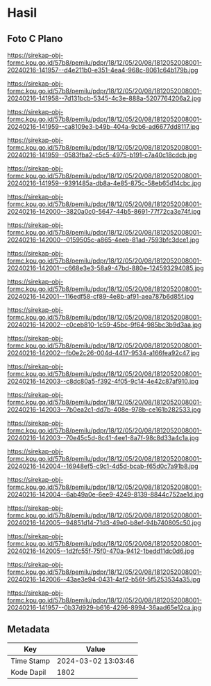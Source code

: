 # Hasil

## Foto C Plano

https://sirekap-obj-formc.kpu.go.id/57b8/pemilu/pdpr/18/12/05/20/08/1812052008001-20240216-141957--d4e211b0-e351-4ea4-968c-8061c64b179b.jpg

https://sirekap-obj-formc.kpu.go.id/57b8/pemilu/pdpr/18/12/05/20/08/1812052008001-20240216-141958--7d131bcb-5345-4c3e-888a-5207764206a2.jpg

https://sirekap-obj-formc.kpu.go.id/57b8/pemilu/pdpr/18/12/05/20/08/1812052008001-20240216-141959--ca8109e3-b49b-404a-9cb6-ad6677dd8117.jpg

https://sirekap-obj-formc.kpu.go.id/57b8/pemilu/pdpr/18/12/05/20/08/1812052008001-20240216-141959--0583fba2-c5c5-4975-b191-c7a40c18cdcb.jpg

https://sirekap-obj-formc.kpu.go.id/57b8/pemilu/pdpr/18/12/05/20/08/1812052008001-20240216-141959--9391485a-db8a-4e85-875c-58eb65d14cbc.jpg

https://sirekap-obj-formc.kpu.go.id/57b8/pemilu/pdpr/18/12/05/20/08/1812052008001-20240216-142000--3820a0c0-5647-44b5-8691-77f72ca3e74f.jpg

https://sirekap-obj-formc.kpu.go.id/57b8/pemilu/pdpr/18/12/05/20/08/1812052008001-20240216-142000--0159505c-a865-4eeb-81ad-7593bfc3dce1.jpg

https://sirekap-obj-formc.kpu.go.id/57b8/pemilu/pdpr/18/12/05/20/08/1812052008001-20240216-142001--c668e3e3-58a9-47bd-880e-124593294085.jpg

https://sirekap-obj-formc.kpu.go.id/57b8/pemilu/pdpr/18/12/05/20/08/1812052008001-20240216-142001--116edf58-cf89-4e8b-af91-aea787b6d85f.jpg

https://sirekap-obj-formc.kpu.go.id/57b8/pemilu/pdpr/18/12/05/20/08/1812052008001-20240216-142002--c0ceb810-1c59-45bc-9f64-985bc3b9d3aa.jpg

https://sirekap-obj-formc.kpu.go.id/57b8/pemilu/pdpr/18/12/05/20/08/1812052008001-20240216-142002--fb0e2c26-004d-4417-9534-a166fea92c47.jpg

https://sirekap-obj-formc.kpu.go.id/57b8/pemilu/pdpr/18/12/05/20/08/1812052008001-20240216-142003--c8dc80a5-f392-4f05-9c14-4e42c87af910.jpg

https://sirekap-obj-formc.kpu.go.id/57b8/pemilu/pdpr/18/12/05/20/08/1812052008001-20240216-142003--7b0ea2c1-dd7b-408e-978b-ce161b282533.jpg

https://sirekap-obj-formc.kpu.go.id/57b8/pemilu/pdpr/18/12/05/20/08/1812052008001-20240216-142003--70e45c5d-8c41-4ee1-8a7f-98c8d33a4c1a.jpg

https://sirekap-obj-formc.kpu.go.id/57b8/pemilu/pdpr/18/12/05/20/08/1812052008001-20240216-142004--16948ef5-c9c1-4d5d-bcab-f65d0c7a91b8.jpg

https://sirekap-obj-formc.kpu.go.id/57b8/pemilu/pdpr/18/12/05/20/08/1812052008001-20240216-142004--6ab49a0e-6ee9-4249-8139-8844c752ae1d.jpg

https://sirekap-obj-formc.kpu.go.id/57b8/pemilu/pdpr/18/12/05/20/08/1812052008001-20240216-142005--94851d14-71d3-49e0-b8ef-94b740805c50.jpg

https://sirekap-obj-formc.kpu.go.id/57b8/pemilu/pdpr/18/12/05/20/08/1812052008001-20240216-142005--1d2fc55f-75f0-470a-9412-1bedd11dc0d6.jpg

https://sirekap-obj-formc.kpu.go.id/57b8/pemilu/pdpr/18/12/05/20/08/1812052008001-20240216-142006--43ae3e94-0431-4af2-b56f-5f5253534a35.jpg

https://sirekap-obj-formc.kpu.go.id/57b8/pemilu/pdpr/18/12/05/20/08/1812052008001-20240216-141957--0b37d929-b616-4296-8994-36aad65e12ca.jpg


## Metadata

| Key        | Value               |
| ---------- | ------------------- |
| Time Stamp | 2024-03-02 13:03:46 |
| Kode Dapil | 1802                |




